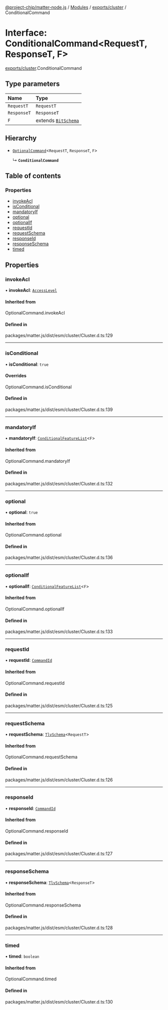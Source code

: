 [@project-chip/matter-node.js](../README.md) / [Modules](../modules.md) / [exports/cluster](../modules/exports_cluster.md) / ConditionalCommand

# Interface: ConditionalCommand<RequestT, ResponseT, F\>

[exports/cluster](../modules/exports_cluster.md).ConditionalCommand

## Type parameters

| Name | Type |
| :------ | :------ |
| `RequestT` | `RequestT` |
| `ResponseT` | `ResponseT` |
| `F` | extends [`BitSchema`](../modules/exports_schema.md#bitschema) |

## Hierarchy

- [`OptionalCommand`](../modules/exports_cluster.md#optionalcommand)<`RequestT`, `ResponseT`, `F`\>

  ↳ **`ConditionalCommand`**

## Table of contents

### Properties

- [invokeAcl](exports_cluster.ConditionalCommand.md#invokeacl)
- [isConditional](exports_cluster.ConditionalCommand.md#isconditional)
- [mandatoryIf](exports_cluster.ConditionalCommand.md#mandatoryif)
- [optional](exports_cluster.ConditionalCommand.md#optional)
- [optionalIf](exports_cluster.ConditionalCommand.md#optionalif)
- [requestId](exports_cluster.ConditionalCommand.md#requestid)
- [requestSchema](exports_cluster.ConditionalCommand.md#requestschema)
- [responseId](exports_cluster.ConditionalCommand.md#responseid)
- [responseSchema](exports_cluster.ConditionalCommand.md#responseschema)
- [timed](exports_cluster.ConditionalCommand.md#timed)

## Properties

### invokeAcl

• **invokeAcl**: [`AccessLevel`](../enums/exports_cluster.AccessLevel.md)

#### Inherited from

OptionalCommand.invokeAcl

#### Defined in

packages/matter.js/dist/esm/cluster/Cluster.d.ts:129

___

### isConditional

• **isConditional**: ``true``

#### Overrides

OptionalCommand.isConditional

#### Defined in

packages/matter.js/dist/esm/cluster/Cluster.d.ts:139

___

### mandatoryIf

• **mandatoryIf**: [`ConditionalFeatureList`](../modules/exports_cluster.md#conditionalfeaturelist)<`F`\>

#### Inherited from

OptionalCommand.mandatoryIf

#### Defined in

packages/matter.js/dist/esm/cluster/Cluster.d.ts:132

___

### optional

• **optional**: ``true``

#### Inherited from

OptionalCommand.optional

#### Defined in

packages/matter.js/dist/esm/cluster/Cluster.d.ts:136

___

### optionalIf

• **optionalIf**: [`ConditionalFeatureList`](../modules/exports_cluster.md#conditionalfeaturelist)<`F`\>

#### Inherited from

OptionalCommand.optionalIf

#### Defined in

packages/matter.js/dist/esm/cluster/Cluster.d.ts:133

___

### requestId

• **requestId**: [`CommandId`](../modules/exports_datatype.md#commandid)

#### Inherited from

OptionalCommand.requestId

#### Defined in

packages/matter.js/dist/esm/cluster/Cluster.d.ts:125

___

### requestSchema

• **requestSchema**: [`TlvSchema`](../classes/exports_tlv.TlvSchema.md)<`RequestT`\>

#### Inherited from

OptionalCommand.requestSchema

#### Defined in

packages/matter.js/dist/esm/cluster/Cluster.d.ts:126

___

### responseId

• **responseId**: [`CommandId`](../modules/exports_datatype.md#commandid)

#### Inherited from

OptionalCommand.responseId

#### Defined in

packages/matter.js/dist/esm/cluster/Cluster.d.ts:127

___

### responseSchema

• **responseSchema**: [`TlvSchema`](../classes/exports_tlv.TlvSchema.md)<`ResponseT`\>

#### Inherited from

OptionalCommand.responseSchema

#### Defined in

packages/matter.js/dist/esm/cluster/Cluster.d.ts:128

___

### timed

• **timed**: `boolean`

#### Inherited from

OptionalCommand.timed

#### Defined in

packages/matter.js/dist/esm/cluster/Cluster.d.ts:130
